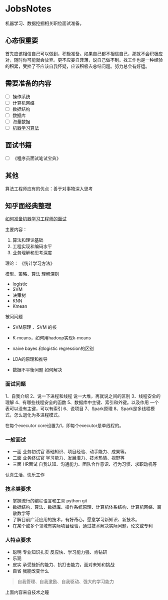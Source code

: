 # JobsNotes

机器学习、数据挖掘相关职位面试准备。

## 心态很重要

首先应该相信自己可以做到，积极准备。如果自己都不相信自己，那就不会积极应对，随时你可能就会放弃。更不应妄自菲薄，说自己做不到。找工作也是一种经验的积累，受挫了不应该自我怀疑，应该积极去总结问题。努力总会有好运。


## 需要准备的内容

- [ ] 操作系统
- [ ] 计算机网络
- [ ] 数据结构
- [ ] 数据库
- [ ] 海量数据
- [ ] [机器学习算法](./MachineLearing/)

## 面试书籍

 - [ ] 《程序员面试笔试宝典》

## 其他

   算法工程师应有的优点：善于对事物深入思考


## 知乎面经典整理

[如何准备机器学习工程师的面试](https://www.zhihu.com/question/23259302)

主要内容：
1. 算法和理论基础
2. 工程实现和编码水平
3. 业务理解和思考深度

理论： 《统计学习方法》

模型、策略、算法 理解深刻
* logistic
* SVM
* 决策树
* KNN
* Kmean

被问问题
* SVM原理 、SVM 的核
* K-means，如何用hadoop实现k-means
* naive bayes 和logistic regression的区别
* LDA的原理和推导

* 数据不平衡问题 如何解决

### 面试问题



1、自我介绍
2、说一下进程和线程 说一大堆，再就说之间的区别
3、线程安全的理解
4、有哪些线程安全的函数
5、数据库中主键、索引和外键。以及作用 一个表可以没有主键，可以有索引
6、说项目
7、Spark原理
8、Spark是多线程模式，怎么退化为多进程模式。

在每个executor core设置为1，即每个executor是单线程的。


### 一般面试
* 一面 业务初试官 基础知识、项目经验、动手能力、成果等。
* 二面 业务终试官 学习能力、发展潜力、技术热情、视野等
* 三面 HR面试  自我认知、沟通能力、团队合作意识、行为习惯、求职动机等
 
认真生活、快乐工作

### 技术类要求
* 掌握流行的编程语言和工具 python  git 
* 数据结构、算法、数据库、操作系统原理、计算机体系结构、计算机网络、离散数学等
* 了解目前广泛应用的技术，有好奇心，愿意学习新知识、新技术。
* 在某个或多个领域有实际项目经验，通过技术解决实际问题，论文或专利

### 人特点要求
 * 聪明 专业知识扎实 反应快、学习能力强、肯钻研
 * 乐观
 * 皮实 承受挫折的能力、抗打击能力，面对未知和挑战
 * 自省 我能改变什么

> 自我管理、自我激励、自我驱动、强大的学习能力

上面内容来自技术之瞳

